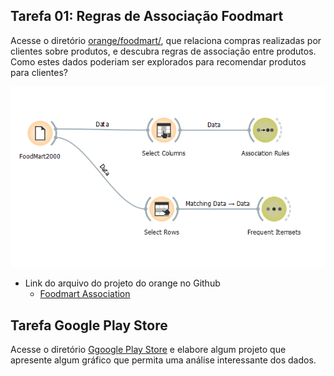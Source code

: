 ## Tarefa 01: Regras de Associação Foodmart

Acesse o diretório [orange/foodmart/](https://github.com/santanche/component2learn/tree/master/labs/01-data-flow/orange/foodmart), que relaciona compras realizadas por clientes sobre produtos, e descubra regras de associação entre produtos. Como estes
dados poderiam ser explorados para recomendar produtos para clientes?


![FoodMart](images/foodmart_associations.png)


* Link do arquivo do projeto do orange no Github
  * [Foodmart Association](https://github.com/ronagalvao/Laboratorios/tree/master/Lab01/orange/)

## Tarefa Google Play Store

Acesse o diretório [Ggoogle Play Store](https://github.com/santanche/component2learn/tree/master/labs/01-data-flow/orange/google-playstore) e elabore algum projeto que apresente algum gráfico que permita uma análise interessante dos dados.
